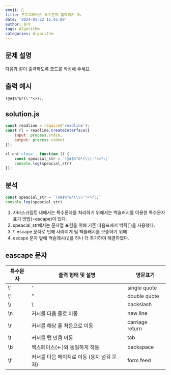 ```yaml
---
emoji: 📝
title: 프로그래머스 특수문자 출력하기 Js 
date: '2024-01-22 11:45:00'
author: 중석
tags: Algorithm
categories: Algorithm
---
```




## 문제 설명

다음과 같이 출력하도록 코드를 작성해 주세요.

## 출력 예시 
```
!@#$%^&*(\'"<>?:;
```
## solution.js 
```js
const readline = require('readline');
const rl = readline.createInterface({
    input: process.stdin,
    output: process.stdout
});

rl.on('close', function () {
    const speacial_str = `!@#$%^&*(\\\'"<>?:;`
    console.log(speacial_str)
});
```

## 분석 
```js
const speacial_str = `!@#$%^&*(\\\'"<>?:;`
console.log(speacial_str)
```

1) 자바스크립트 내에서는 특수문자를 처리하기 위해서는 백슬러시를 이용한 특수문자 표기 방법(=escape)이 있다.     
2) speacial_str에서는 문자열 표현을 위해 기존 따옴표에서 백틱(`)을 사용했다.   
3) \\' escape 문자로 인해 사라지게 될 백슬래시를 보충하기 위해  
4) escape 문자 앞에 백슬래시(\\)를 하나 더 추가하여 해결하였다.

## eascape 문자 

|특수문자|출력 형태 및 설명 |영문표기|
|----|---|---|
| \\' | ' | single quote |
| \\" | " | double quote |
| \\\ | \ | backslash |
|\n| 커서를 다음 줄로 이동| new line |
|\r| 커서를 해당 줄 처음으로 이동 | carriage return |
|\t| 커서를 탭 만큼 이동 | 	tab |
|\b| 백스페이스(←)와 동일하게 작동 | backspace |
|\f| 커서를 다음 페이지로 이동 (용지 넘김 문자) | form feed |

```toc
```